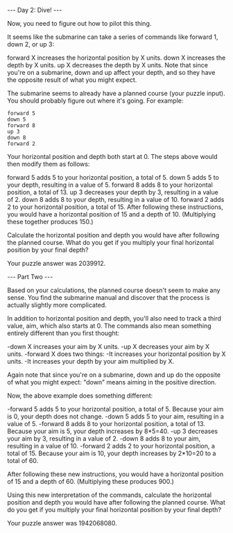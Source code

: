--- Day 2: Dive! ---

Now, you need to figure out how to pilot this thing.

It seems like the submarine can take a series of commands like forward 1, down 2, or up 3:

forward X increases the horizontal position by X units. 
down X increases the depth by X units. 
up X decreases the depth by X units. 
Note that since you're on a submarine, down and up affect your depth, and so they have the opposite result of what you might expect.

The submarine seems to already have a planned course (your puzzle input). You should probably figure out where it's going. For example:

    forward 5 
    down 5 
    forward 8 
    up 3 
    down 8 
    forward 2 

Your horizontal position and depth both start at 0. The steps above would then modify them as follows:

forward 5 adds 5 to your horizontal position, a total of 5. 
down 5 adds 5 to your depth, resulting in a value of 5. 
forward 8 adds 8 to your horizontal position, a total of 13. 
up 3 decreases your depth by 3, resulting in a value of 2. 
down 8 adds 8 to your depth, resulting in a value of 10. 
forward 2 adds 2 to your horizontal position, a total of 15. 
After following these instructions, you would have a horizontal position of 15 and a depth of 10. (Multiplying these together produces 150.)

Calculate the horizontal position and depth you would have after following the planned course. What do you get if you multiply your final horizontal position by your final depth?

Your puzzle answer was 2039912.

--- Part Two ---

Based on your calculations, the planned course doesn't seem to make any sense. You find the submarine manual and discover that the process is actually slightly more complicated.

In addition to horizontal position and depth, you'll also need to track a third value, aim, which also starts at 0. The commands also mean something entirely different than you first thought:

-down X increases your aim by X units. 
-up X decreases your aim by X units. 
-forward X does two things: 
-It increases your horizontal position by X units. 
-It increases your depth by your aim multiplied by X. 

Again note that since you're on a submarine, down and up do the opposite of what you might expect: "down" means aiming in the positive direction.

Now, the above example does something different:

-forward 5 adds 5 to your horizontal position, a total of 5. Because your aim is 0, your depth does not change. 
-down 5 adds 5 to your aim, resulting in a value of 5. 
-forward 8 adds 8 to your horizontal position, a total of 13. Because your aim is 5, your depth increases by 8\*5=40. 
-up 3 decreases your aim by 3, resulting in a value of 2. 
-down 8 adds 8 to your aim, resulting in a value of 10. 
-forward 2 adds 2 to your horizontal position, a total of 15. Because your aim is 10, your depth increases by 2\*10=20 to a total of 60. 

After following these new instructions, you would have a horizontal position of 15 and a depth of 60. (Multiplying these produces 900.) 

Using this new interpretation of the commands, calculate the horizontal position and depth you would have after following the planned course. What do you get if you multiply your final horizontal position by your final depth?

Your puzzle answer was 1942068080.